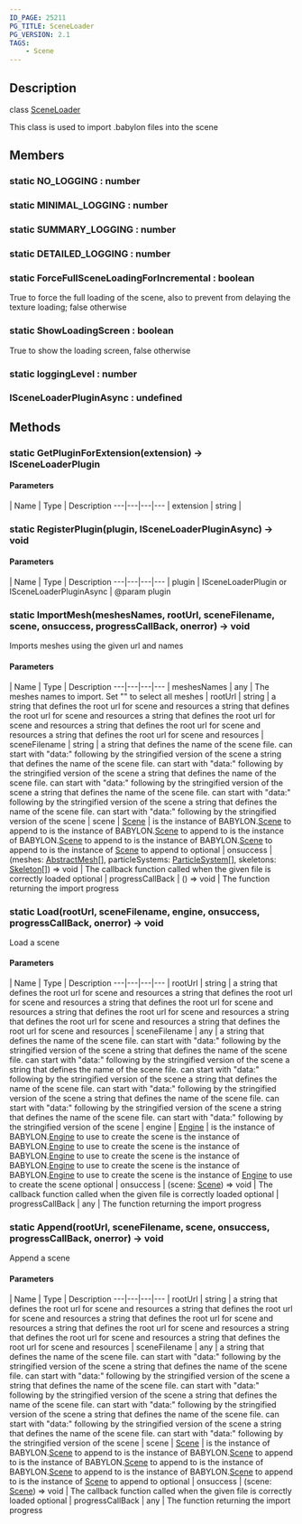 ```yaml
---
ID_PAGE: 25211
PG_TITLE: SceneLoader
PG_VERSION: 2.1
TAGS:
    - Scene
---
```

## Description

class [SceneLoader](/classes/3.0/SceneLoader)

This class is used to import .babylon files into the scene

## Members

### static NO_LOGGING : number



### static MINIMAL_LOGGING : number



### static SUMMARY_LOGGING : number



### static DETAILED_LOGGING : number



### static ForceFullSceneLoadingForIncremental : boolean

True to force the full loading of the scene, also to prevent from delaying the texture loading; false otherwise

### static ShowLoadingScreen : boolean

True to show the loading screen, false otherwise

### static loggingLevel : number



### ISceneLoaderPluginAsync : undefined



## Methods

### static GetPluginForExtension(extension) &rarr; ISceneLoaderPlugin



#### Parameters
 | Name | Type | Description
---|---|---|---
 | extension | string |   

### static RegisterPlugin(plugin, ISceneLoaderPluginAsync) &rarr; void



#### Parameters
 | Name | Type | Description
---|---|---|---
 | plugin | ISceneLoaderPlugin or ISceneLoaderPluginAsync |      @param plugin
### static ImportMesh(meshesNames, rootUrl, sceneFilename, scene, onsuccess, progressCallBack, onerror) &rarr; void

Imports meshes using the given url and names

#### Parameters
 | Name | Type | Description
---|---|---|---
 | meshesNames | any |      The meshes names to import. Set &quot;&quot; to select all meshes
 | rootUrl | string |   a string that defines the root url for scene and resources  a string that defines the root url for scene and resources  a string that defines the root url for scene and resources  a string that defines the root url for scene and resources a string that defines the root url for scene and resources
 | sceneFilename | string |   a string that defines the name of the scene file. can start with "data:" following by the stringified version of the scene  a string that defines the name of the scene file. can start with "data:" following by the stringified version of the scene  a string that defines the name of the scene file. can start with "data:" following by the stringified version of the scene  a string that defines the name of the scene file. can start with "data:" following by the stringified version of the scene a string that defines the name of the scene file. can start with &quot;data:&quot; following by the stringified version of the scene
 | scene | [Scene](/classes/3.0/Scene) |   is the instance of BABYLON.[Scene](/classes/3.0/Scene) to append to  is the instance of BABYLON.[Scene](/classes/3.0/Scene) to append to  is the instance of BABYLON.[Scene](/classes/3.0/Scene) to append to  is the instance of BABYLON.[Scene](/classes/3.0/Scene) to append to is the instance of [Scene](/classes/3.0/Scene) to append to
optional | onsuccess | (meshes: [AbstractMesh](/classes/3.0/AbstractMesh)[], particleSystems: [ParticleSystem](/classes/3.0/ParticleSystem)[], skeletons: [Skeleton](/classes/3.0/Skeleton)[]) =&gt; void |      The callback function called when the given file is correctly loaded
optional | progressCallBack | () =&gt; void |      The function returning the import progress
### static Load(rootUrl, sceneFilename, engine, onsuccess, progressCallBack, onerror) &rarr; void

Load a scene

#### Parameters
 | Name | Type | Description
---|---|---|---
 | rootUrl | string |  a string that defines the root url for scene and resources  a string that defines the root url for scene and resources  a string that defines the root url for scene and resources  a string that defines the root url for scene and resources  a string that defines the root url for scene and resources a string that defines the root url for scene and resources
 | sceneFilename | any |  a string that defines the name of the scene file. can start with "data:" following by the stringified version of the scene  a string that defines the name of the scene file. can start with "data:" following by the stringified version of the scene  a string that defines the name of the scene file. can start with "data:" following by the stringified version of the scene  a string that defines the name of the scene file. can start with "data:" following by the stringified version of the scene  a string that defines the name of the scene file. can start with "data:" following by the stringified version of the scene a string that defines the name of the scene file. can start with &quot;data:&quot; following by the stringified version of the scene
 | engine | [Engine](/classes/3.0/Engine) |  is the instance of BABYLON.[Engine](/classes/3.0/Engine) to use to create the scene  is the instance of BABYLON.[Engine](/classes/3.0/Engine) to use to create the scene  is the instance of BABYLON.[Engine](/classes/3.0/Engine) to use to create the scene  is the instance of BABYLON.[Engine](/classes/3.0/Engine) to use to create the scene  is the instance of BABYLON.[Engine](/classes/3.0/Engine) to use to create the scene is the instance of [Engine](/classes/3.0/Engine) to use to create the scene
optional | onsuccess | (scene: [Scene](/classes/3.0/Scene)) =&gt; void |      The callback function called when the given file is correctly loaded
optional | progressCallBack | any |      The function returning the import progress
### static Append(rootUrl, sceneFilename, scene, onsuccess, progressCallBack, onerror) &rarr; void

Append a scene

#### Parameters
 | Name | Type | Description
---|---|---|---
 | rootUrl | string |  a string that defines the root url for scene and resources  a string that defines the root url for scene and resources  a string that defines the root url for scene and resources  a string that defines the root url for scene and resources  a string that defines the root url for scene and resources a string that defines the root url for scene and resources
 | sceneFilename | any |  a string that defines the name of the scene file. can start with "data:" following by the stringified version of the scene  a string that defines the name of the scene file. can start with "data:" following by the stringified version of the scene  a string that defines the name of the scene file. can start with "data:" following by the stringified version of the scene  a string that defines the name of the scene file. can start with "data:" following by the stringified version of the scene  a string that defines the name of the scene file. can start with "data:" following by the stringified version of the scene a string that defines the name of the scene file. can start with &quot;data:&quot; following by the stringified version of the scene
 | scene | [Scene](/classes/3.0/Scene) |  is the instance of BABYLON.[Scene](/classes/3.0/Scene) to append to  is the instance of BABYLON.[Scene](/classes/3.0/Scene) to append to  is the instance of BABYLON.[Scene](/classes/3.0/Scene) to append to  is the instance of BABYLON.[Scene](/classes/3.0/Scene) to append to  is the instance of BABYLON.[Scene](/classes/3.0/Scene) to append to is the instance of [Scene](/classes/3.0/Scene) to append to
optional | onsuccess | (scene: [Scene](/classes/3.0/Scene)) =&gt; void |      The callback function called when the given file is correctly loaded
optional | progressCallBack | any |      The function returning the import progress
